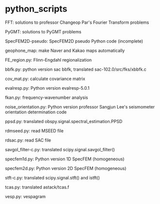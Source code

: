 # python_scripts
FFT: solutions to professor Changeop Par's Fourier Transform problems

PyGMT: solutions to PyGMT problems

SpecFEM2D-pseudo: SpecFEM2D pseudo Python code (incomplete)

geophone_map: make Naver and Kakao maps automatically

FE_region.py: Flinn-Engdahl regionalization

bbfk.py: python version sac bbfk, translated sac-102.0/src/fks/xbbfk.c

cov_mat.py: calculate covariance matrix

evalresp.py: Python version evalresp-5.0.1

fkan.py: frequency-wavenumber analysis

noise_orientation.py: Python version professor Sangjun Lee's seismometer orientation determination code

ppsd.py: translated obspy.signal.spectral_estimation.PPSD

rdmseed.py: read MSEED file

rdsac.py: read SAC file

savgol_filter-c.py: translated scipy.signal.savgol_filter()

specfem1d.py: Python version 1D SpecFEM (homogeneous)

specfem2d.py: Python version 2D SpecFEM (homogeneous)

stft-c.py: translated scipy.signal.stft() and istft()

tcas.py: translated astack/tcas.f

vesp.py: vespagram
